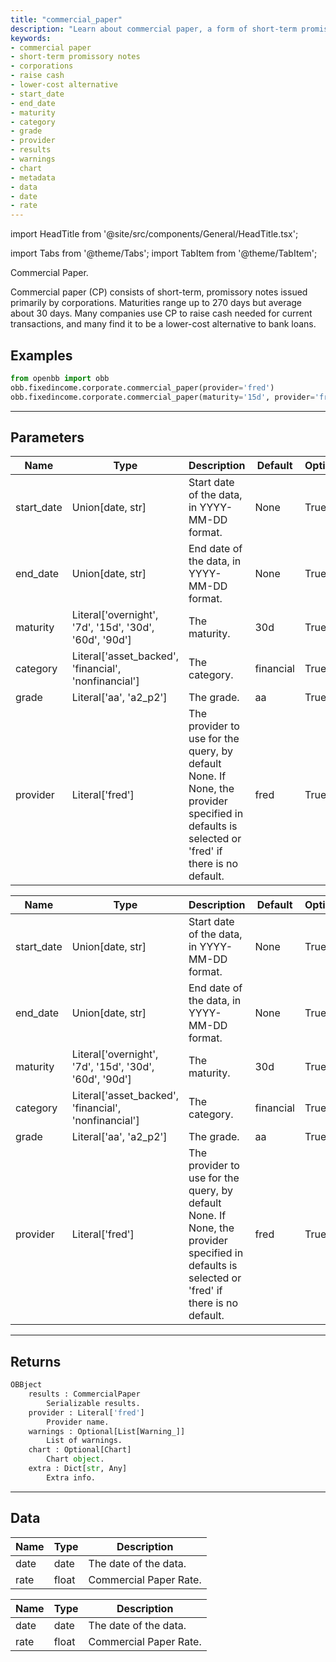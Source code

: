 ```yaml
---
title: "commercial_paper"
description: "Learn about commercial paper, a form of short-term promissory notes issued  primarily by corporations. Discover how it can help raise cash for current transactions  and serve as a lower-cost alternative to bank loans. Explore the parameters and  data returned by the commercial paper API endpoint."
keywords:
- commercial paper
- short-term promissory notes
- corporations
- raise cash
- lower-cost alternative
- start_date
- end_date
- maturity
- category
- grade
- provider
- results
- warnings
- chart
- metadata
- data
- date
- rate
---
```


import HeadTitle from '@site/src/components/General/HeadTitle.tsx';

<HeadTitle title="fixedincome/corporate/commercial_paper - Reference | OpenBB Platform Docs" />

<!-- markdownlint-disable MD012 MD031 MD033 -->

import Tabs from '@theme/Tabs';
import TabItem from '@theme/TabItem';

Commercial Paper.

Commercial paper (CP) consists of short-term, promissory notes issued primarily by corporations.
Maturities range up to 270 days but average about 30 days.
Many companies use CP to raise cash needed for current transactions,
and many find it to be a lower-cost alternative to bank loans.


Examples
--------

```python
from openbb import obb
obb.fixedincome.corporate.commercial_paper(provider='fred')
obb.fixedincome.corporate.commercial_paper(maturity='15d', provider='fred')
```

---

## Parameters

<Tabs>

<TabItem value='standard' label='standard'>

| Name | Type | Description | Default | Optional |
| ---- | ---- | ----------- | ------- | -------- |
| start_date | Union[date, str] | Start date of the data, in YYYY-MM-DD format. | None | True |
| end_date | Union[date, str] | End date of the data, in YYYY-MM-DD format. | None | True |
| maturity | Literal['overnight', '7d', '15d', '30d', '60d', '90d'] | The maturity. | 30d | True |
| category | Literal['asset_backed', 'financial', 'nonfinancial'] | The category. | financial | True |
| grade | Literal['aa', 'a2_p2'] | The grade. | aa | True |
| provider | Literal['fred'] | The provider to use for the query, by default None. If None, the provider specified in defaults is selected or 'fred' if there is no default. | fred | True |
</TabItem>

<TabItem value='fred' label='fred'>

| Name | Type | Description | Default | Optional |
| ---- | ---- | ----------- | ------- | -------- |
| start_date | Union[date, str] | Start date of the data, in YYYY-MM-DD format. | None | True |
| end_date | Union[date, str] | End date of the data, in YYYY-MM-DD format. | None | True |
| maturity | Literal['overnight', '7d', '15d', '30d', '60d', '90d'] | The maturity. | 30d | True |
| category | Literal['asset_backed', 'financial', 'nonfinancial'] | The category. | financial | True |
| grade | Literal['aa', 'a2_p2'] | The grade. | aa | True |
| provider | Literal['fred'] | The provider to use for the query, by default None. If None, the provider specified in defaults is selected or 'fred' if there is no default. | fred | True |
</TabItem>

</Tabs>

---

## Returns

```python wordwrap
OBBject
    results : CommercialPaper
        Serializable results.
    provider : Literal['fred']
        Provider name.
    warnings : Optional[List[Warning_]]
        List of warnings.
    chart : Optional[Chart]
        Chart object.
    extra : Dict[str, Any]
        Extra info.

```

---

## Data

<Tabs>

<TabItem value='standard' label='standard'>

| Name | Type | Description |
| ---- | ---- | ----------- |
| date | date | The date of the data. |
| rate | float | Commercial Paper Rate. |
</TabItem>

<TabItem value='fred' label='fred'>

| Name | Type | Description |
| ---- | ---- | ----------- |
| date | date | The date of the data. |
| rate | float | Commercial Paper Rate. |
</TabItem>

</Tabs>


